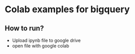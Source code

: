 # Colab examples for bigquery
## How to run?
* Upload ipynb file to google drive
* open file with google colab
